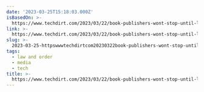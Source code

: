 ```yaml
---
date: '2023-03-25T15:18:03.000Z'
isBasedOn: >-
  https://www.techdirt.com/2023/03/22/book-publishers-wont-stop-until-libraries-are-dead/
link: >-
  https://www.techdirt.com/2023/03/22/book-publishers-wont-stop-until-libraries-are-dead/
slug: >-
  2023-03-25-httpswwwtechdirtcom20230322book-publishers-wont-stop-until-libraries-are-dead
tags:
  - law and order
  - media
  - tech
title: >-
  https://www.techdirt.com/2023/03/22/book-publishers-wont-stop-until-libraries-are-dead/
---
```


